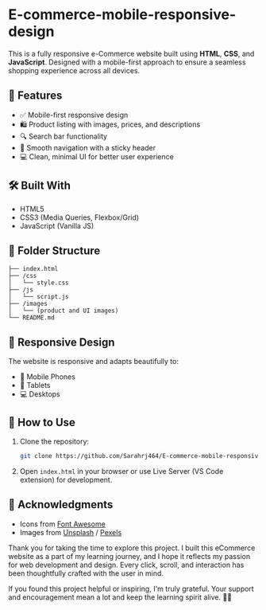 # E-commerce-mobile-responsive-design

This is a fully responsive e-Commerce website built using **HTML**, **CSS**, and **JavaScript**. Designed with a mobile-first approach to ensure a seamless shopping experience across all devices.

## 🚀 Features

* ✅ Mobile-first responsive design
* 🛍️ Product listing with images, prices, and descriptions
* 🔍 Search bar functionality
* 🧭 Smooth navigation with a sticky header
* 💻 Clean, minimal UI for better user experience

## 🛠️ Built With

* HTML5
* CSS3 (Media Queries, Flexbox/Grid)
* JavaScript (Vanilla JS)

## 📁 Folder Structure

```
├── index.html
├── /css
│   └── style.css
├── /js
│   └── script.js
├── /images
│   └── (product and UI images)
└── README.md
```

## 📱 Responsive Design

The website is responsive and adapts beautifully to:

* 📱 Mobile Phones
* 📱 Tablets
* 💻 Desktops

## 📌 How to Use

1. Clone the repository:

   ```bash
   git clone https://github.com/Sarahrj464/E-commerce-mobile-responsive-design.git
   ```
2. Open `index.html` in your browser or use Live Server (VS Code extension) for development.


## 🙌 Acknowledgments

* Icons from [Font Awesome](https://fontawesome.com/)
* Images from [Unsplash](https://unsplash.com/) / [Pexels](https://pexels.com/)



Thank you for taking the time to explore this project. I built this eCommerce website as a part of my learning journey, and I hope it reflects my passion for web development and design. Every click, scroll, and interaction has been thoughtfully crafted with the user in mind.

If you found this project helpful or inspiring, I'm truly grateful. Your support and encouragement mean a lot and keep the learning spirit alive. 🌱✨
